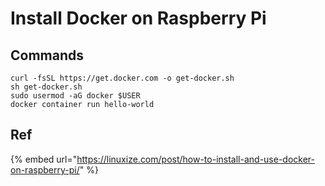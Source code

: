# Install Docker on Raspberry Pi

## Commands

```
curl -fsSL https://get.docker.com -o get-docker.sh
sh get-docker.sh 
sudo usermod -aG docker $USER
docker container run hello-world
```

## Ref

{% embed url="https://linuxize.com/post/how-to-install-and-use-docker-on-raspberry-pi/" %}

